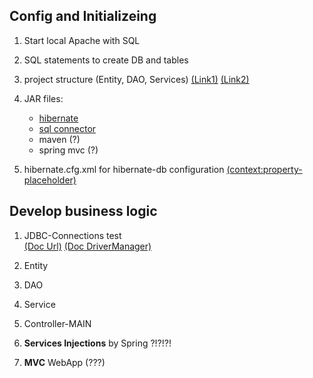 ## Config and Initializeing
1. Start local Apache with SQL

1. SQL statements to create DB and tables

1. project structure (Entity, DAO, Services)
[(Link1)](http://maven.apache.org/guides/introduction/introduction-to-the-standard-directory-layout.html)
[(Link2)](https://javawebtutor.com/articles/spring/spring-mvc-hibernate-crud-example.php)
1. JAR files:  
    - [hibernate](https://hibernate.org/orm/releases/5.4/#get-it)
    - [sql connector](https://dev.mysql.com/downloads/connector/j/)
    - maven (?)
    - spring mvc (?)

1. hibernate.cfg.xml for hibernate-db configuration
[(context:property-placeholder)](http://zetcode.com/spring/propertyplaceholder/)

## Develop business logic
1. JDBC-Connections test  
[(Doc Url)](https://dev.mysql.com/doc/connector-j/8.0/en/connector-j-reference-jdbc-url-format.html)
[(Doc DriverManager)](https://dev.mysql.com/doc/connector-j/5.1/en/connector-j-usagenotes-connect-drivermanager.html)

1. Entity

1. DAO

1. Service

1. Controller-MAIN

1. **Services Injections** by Spring ?!?!?!

1. **MVC** WebApp (???)